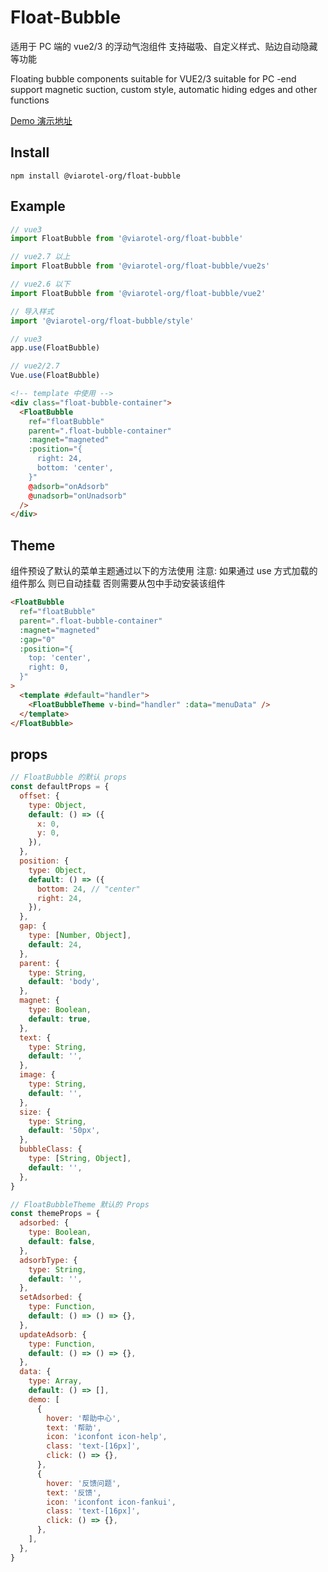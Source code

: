 # Float-Bubble

适用于 PC 端的 vue2/3 的浮动气泡组件 支持磁吸、自定义样式、贴边自动隐藏等功能

Floating bubble components suitable for VUE2/3 suitable for PC -end support magnetic suction, custom style, automatic hiding edges and other functions

[Demo 演示地址](https://float-bubble-demo.netlify.app/)

## Install

```shell
npm install @viarotel-org/float-bubble
```

## Example

```js
// vue3
import FloatBubble from '@viarotel-org/float-bubble'

// vue2.7 以上
import FloatBubble from '@viarotel-org/float-bubble/vue2s'

// vue2.6 以下
import FloatBubble from '@viarotel-org/float-bubble/vue2'

// 导入样式
import '@viarotel-org/float-bubble/style'

// vue3
app.use(FloatBubble)

// vue2/2.7
Vue.use(FloatBubble)
```

```html
<!-- template 中使用 -->
<div class="float-bubble-container">
  <FloatBubble
    ref="floatBubble"
    parent=".float-bubble-container"
    :magnet="magneted"
    :position="{
      right: 24,
      bottom: 'center',
    }"
    @adsorb="onAdsorb"
    @unadsorb="onUnadsorb"
  />
</div>
```

## Theme

组件预设了默认的菜单主题通过以下的方法使用
注意: 如果通过 use 方式加载的组件那么 <FloatBubbleTheme/> 则已自动挂载 否则需要从包中手动安装该组件

```html
<FloatBubble
  ref="floatBubble"
  parent=".float-bubble-container"
  :magnet="magneted"
  :gap="0"
  :position="{
    top: 'center',
    right: 0,
  }"
>
  <template #default="handler">
    <FloatBubbleTheme v-bind="handler" :data="menuData" />
  </template>
</FloatBubble>
```

## props

```js
// FloatBubble 的默认 props
const defaultProps = {
  offset: {
    type: Object,
    default: () => ({
      x: 0,
      y: 0,
    }),
  },
  position: {
    type: Object,
    default: () => ({
      bottom: 24, // "center"
      right: 24,
    }),
  },
  gap: {
    type: [Number, Object],
    default: 24,
  },
  parent: {
    type: String,
    default: 'body',
  },
  magnet: {
    type: Boolean,
    default: true,
  },
  text: {
    type: String,
    default: '',
  },
  image: {
    type: String,
    default: '',
  },
  size: {
    type: String,
    default: '50px',
  },
  bubbleClass: {
    type: [String, Object],
    default: '',
  },
}

// FloatBubbleTheme 默认的 Props
const themeProps = {
  adsorbed: {
    type: Boolean,
    default: false,
  },
  adsorbType: {
    type: String,
    default: '',
  },
  setAdsorbed: {
    type: Function,
    default: () => () => {},
  },
  updateAdsorb: {
    type: Function,
    default: () => () => {},
  },
  data: {
    type: Array,
    default: () => [],
    demo: [
      {
        hover: '帮助中心',
        text: '帮助',
        icon: 'iconfont icon-help',
        class: 'text-[16px]',
        click: () => {},
      },
      {
        hover: '反馈问题',
        text: '反馈',
        icon: 'iconfont icon-fankui',
        class: 'text-[16px]',
        click: () => {},
      },
    ],
  },
}
```
